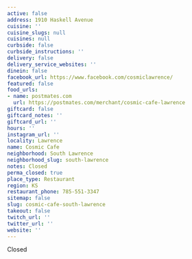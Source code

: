 ```yaml
---
active: false
address: 1910 Haskell Avenue
cuisine: ''
cuisine_slugs: null
cuisines: null
curbside: false
curbside_instructions: ''
delivery: false
delivery_service_websites: ''
dinein: false
facebook_url: https://www.facebook.com/cosmiclawrence/
featured: false
food_urls:
- name: postmates.com
  url: https://postmates.com/merchant/cosmic-cafe-lawrence
giftcard: false
giftcard_notes: ''
giftcard_url: ''
hours: ''
instagram_url: ''
locality: Lawrence
name: Cosmic Cafe
neighborhood: South Lawrence
neighborhood_slug: south-lawrence
notes: Closed
perma_closed: true
place_type: Restaurant
region: KS
restaurant_phone: 785-551-3347
sitemap: false
slug: cosmic-cafe-south-lawrence
takeout: false
twitch_url: ''
twitter_url: ''
website: ''
---
```


Closed